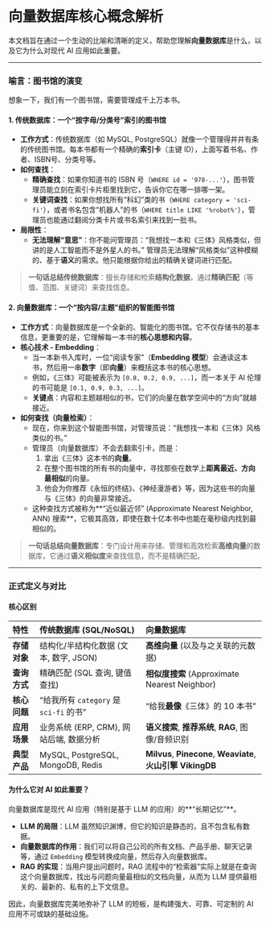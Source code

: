 # 向量数据库核心概念解析

本文档旨在通过一个生动的比喻和清晰的定义，帮助您理解**向量数据库**是什么，以及它为什么对现代 AI 应用如此重要。

---

### 喻言：图书馆的演变

想象一下，我们有一个图书馆，需要管理成千上万本书。

#### 1. 传统数据库：一个“按字母/分类号”索引的图书馆

*   **工作方式**：传统数据库（如 MySQL, PostgreSQL）就像一个管理得井井有条的传统图书馆。每本书都有一个精确的**索引卡**（主键 ID），上面写着书名、作者、ISBN号、分类号等。
*   **如何查找**：
    *   **精确查找**：如果你知道书的 ISBN 号（`WHERE id = '978-...'`），图书管理员能立刻在索引卡片柜里找到它，告诉你它在哪一排哪一架。
    *   **关键词查找**：如果你想找所有“科幻”类的书（`WHERE category = 'sci-fi'`），或者书名包含“机器人”的书（`WHERE title LIKE '%robot%'`），管理员也能通过翻阅分类卡片或书名索引来找到一批书。
*   **局限性**：
    *   **无法理解“意思”**：你不能问管理员：“我想找一本和《三体》风格类似，但讲的是人工智能而不是外星人的书。” 管理员无法理解“风格类似”这种模糊的、基于**语义**的需求。他只能根据你给出的精确关键词进行匹配。

> **一句话总结传统数据库**：擅长存储和检索**结构化数据**，通过**精确匹配**（等值、范围、关键词）来查找信息。

#### 2. 向量数据库：一个“按内容/主题”组织的智能图书馆

*   **工作方式**：向量数据库是一个全新的、智能化的图书馆。它不仅存储书的基本信息，更重要的是，它理解每一本书的**核心思想和内容**。
*   **核心技术 - Embedding**：
    *   当一本新书入库时，一位“阅读专家”（**Embedding 模型**）会通读这本书，然后用一串**数字**（即**向量**）来概括这本书的核心思想。
    *   例如，《三体》可能被表示为 `[0.8, 0.2, 0.9, ...]`，而一本关于 AI 伦理的书可能是 `[0.1, 0.9, 0.3, ...]`。
    *   **关键点**：内容和主题越相似的书，它们的向量在数学空间中的“方向”就越接近。
*   **如何查找（向量检索）**：
    *   现在，你来到这个智能图书馆，对管理员说：“我想找一本和《三体》风格类似的书。”
    *   管理员（向量数据库）不会去翻索引卡，而是：
        1.  拿出《三体》这本书的**向量**。
        2.  在整个图书馆的所有书的向量中，寻找那些在数学上**距离最近、方向最相似**的向量。
        3.  他会为你推荐《永恒的终结》、《神经漫游者》等，因为这些书的向量与《三体》的向量非常接近。
    *   这种查找方式被称为**“近似最近邻” (Approximate Nearest Neighbor, ANN) 搜索**，它极其高效，即使在数十亿本书中也能在毫秒级内找到最相似的。

> **一句话总结向量数据库**：专门设计用来存储、管理和高效检索**高维向量**的数据库，它通过**语义相似度**来查找信息，而不是精确匹配。

---

### 正式定义与对比

#### 核心区别

| 特性 | 传统数据库 (SQL/NoSQL) | 向量数据库 |
| :--- | :--- | :--- |
| **存储对象** | 结构化/半结构化数据 (文本, 数字, JSON) | **高维向量** (以及与之关联的元数据) |
| **查询方式** | 精确匹配 (SQL 查询, 键值查找) | **相似度搜索** (Approximate Nearest Neighbor) |
| **核心问题** | “给我所有 `category` 是 `sci-fi` 的书” | “给我**最像**《三体》的 10 本书” |
| **应用场景** | 业务系统 (ERP, CRM), 网站后端, 数据分析 | **语义搜索**, **推荐系统**, **RAG**, 图像/音频识别 |
| **典型产品** | MySQL, PostgreSQL, MongoDB, Redis | **Milvus**, **Pinecone**, **Weaviate**, **火山引擎 VikingDB** |

#### 为什么它对 AI 如此重要？

向量数据库是现代 AI 应用（特别是基于 LLM 的应用）的**“长期记忆”**。

*   **LLM 的局限**：LLM 虽然知识渊博，但它的知识是静态的，且不包含私有数据。
*   **向量数据库的作用**：我们可以将自己公司的所有文档、产品手册、聊天记录等，通过 `Embedding` 模型转换成向量，然后存入向量数据库。
*   **RAG 的实现**：当用户提出问题时，RAG 流程中的“检索器”实际上就是在查询这个向量数据库，找出与问题向量最相似的文档向量，从而为 LLM 提供最相关的、最新的、私有的上下文信息。

因此，向量数据库完美地弥补了 LLM 的短板，是构建强大、可靠、可定制的 AI 应用不可或缺的基础设施。
